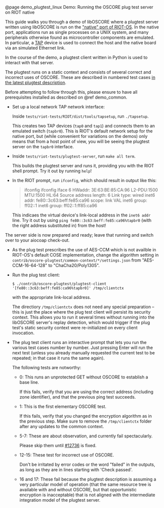 @page demo_plugtest_linux Demo: Running the OSCORE plug test server on RIOT native

This guide walks you through a demo of libOSCORE
where a plugtest server written using libOSCORE
is run on the ["native" port of RIOT-OS](https://github.com/RIOT-OS/RIOT/wiki/Family:-native).
In the native port, applications run as single processes on a UNIX system,
and many peripherals otherwise found as microcontroller components are emulated.
In particular, a [TAP](https://en.wikipedia.org/wiki/TUN/TAP) device is used
to connect the host and the native board via an simulated Ethernet link.

In the course of the demo,
a plugtest client written in Python is used to interact with that server.

The plugtest runs on a static context and consists of several correct and incorrect uses of OSCORE.
These are described in numbered test cases [in the latest plugtest description](https://ericssonresearch.github.io/OSCOAP/test-spec5.html).

Before attempting to follow through this,
please ensure to have all prerequisites installed as described on @ref demo_common.

* Set up a local network TAP network interface:

  Inside `tests/riot-tests/RIOT/dist/tools/tapsetup`, run `./tapsetup`.

  This creates two TAP devices (`tap0` and `tap1`) and connects them to an emulated switch (`tapbr0`). This is RIOT's default network setup for the native port, but (while convenient for variations on the demos) only means that from a host point of view, you will be seeing the plugtest server on the `tapbr0` interface.

* Inside `tests/riot-tests/plugtest-server`, run `make all term`.

  This builds the plugtest server and runs it, providing you with the RIOT shell prompt. Try it out by running `help`!

* In the RIOT prompt, run `ifconfig`, which should result in output like this:

    > ifconfig
    ifconfig
    Iface  6  HWaddr: 3E:63:BE:85:CA:96 
              L2-PDU:1500 MTU:1500  HL:64  Source address length: 6
              Link type: wired
              inet6 addr: fe80::3c63:beff:fe85:ca96  scope: link  VAL
              inet6 group: ff02::1
              inet6 group: ff02::1:ff85:ca96

    This indicaes the virtual device's link-local address in the `inet6 addr` line.
    Try it out by using `ping fe80::3c63:beff:fe85:ca96%tapbr0` (with the right address substituted in) from the host!

The server side is now prepared and ready; leave that running and switch over to your aiocoap check-out.

* As the plug test prescribes the use of AES-CCM which is not availble in RIOT-OS's default COSE implementation,
  change the algorithm setting in `contrib/oscore-plugtest/common-context/*/settings.json` from "AES-CCM-16-64-128" to "ChaCha20/Poly1305".
* Run the plug test client:

      $ ./contrib/oscore-plugtest/plugtest-client '[fe80::3c63:beff:fe85:ca96%tapbr0]' /tmp/clientctx

  with the appropriate link-local address.

  The directiory `/tmp/clientctx` does not need any special preparation –
  this is just the place where the plug test client will persist its security context.
  This allows you to run it several times without running into the libOSCORE server's replay detection,
  which would trigger if the plug test's static security context were re-initialized on every client invocation.

* The plug test client runs an interactive prompt that lets you run the various test cases number by number.
  Just pressing Enter will run the next test
  (unless you already manually requested the current test to be repeated; in that case it runs the same again).

  The following tests are notworthy:

  * 0: This runs an unprotected GET without OSCORE to establish a base line.

    If this fails, verify that you are using the correct address (including zone identifier),
    and that the previous ping test succeeds.

  * 1: This is the first elementary OSCORE test.

    If this fails, verify that you changed the encryption algorithm as in the previous step.
    Make sure to remove the `/tmp/clientctx` folder after any updates to the common context.

  * 5-7: These are about observation, and currently fail spectacularly.

    Please skip them until [#12736](https://github.com/RIOT-OS/RIOT/issues/12736) is fixed.

  * 12-15: These test for incorrect use of OSCORE.

    Don't be irritated by error codes or the word "failed" in the outputs,
    as long as they are in lines starting with 'Check passed'.

  * 16 and 17: These fail because the plugtest description is assuming a very particular model of operation
    (that the same resource tree is available with and without OSCORE,
    but that opportunistic encryption is inacceptable)
    that is not aligned with the intermediate integration model of the plugtest server.
